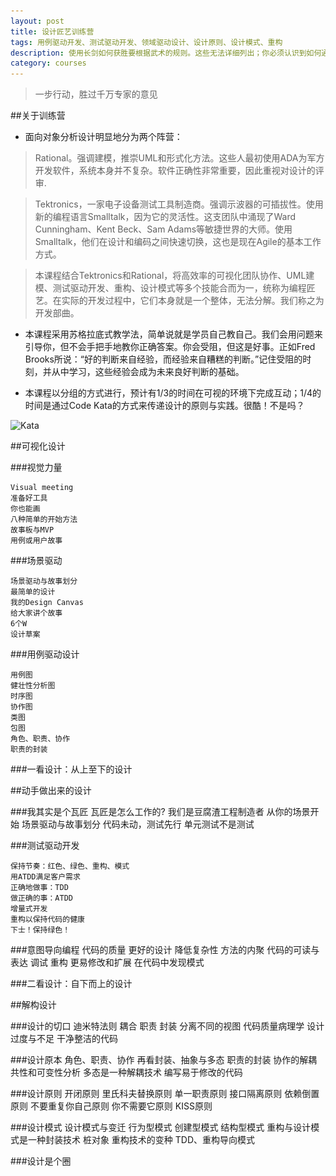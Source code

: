 ```yaml
---
layout: post
title: 设计匠艺训练营
tags: 用例驱动开发、测试驱动开发、领域驱动设计、设计原则、设计模式、重构
description: 使用长剑如何获胜要根据武术的规则。这些无法详细列出；你必须认识到如何通过练习来获胜。-宫本武藏
category: courses
---
```


> 一步行动，胜过千万专家的意见


##关于训练营


* 面向对象分析设计明显地分为两个阵营：

> Rational。强调建模，推崇UML和形式化方法。这些人最初使用ADA为军方开发软件，系统本身并不复杂。软件正确性非常重要，因此重视对设计的评审.

> Tektronics，一家电子设备测试工具制造商。强调示波器的可插拔性。使用新的编程语言Smalltalk，因为它的灵活性。这支团队中涌现了Ward Cunningham、Kent Beck、Sam Adams等敏捷世界的大师。使用Smalltalk，他们在设计和编码之间快速切换，这也是现在Agile的基本工作方式。

> 本课程结合Tektronics和Rational，将高效率的可视化团队协作、UML建模、测试驱动开发、重构、设计模式等多个技能合而为一，统称为编程匠艺。在实际的开发过程中，它们本身就是一个整体，无法分解。我们称之为开发部曲。


* 本课程采用苏格拉底式教学法，简单说就是学员自己教自己。我们会用问题来引导你，但不会手把手地教你正确答案。你会受阻，但这是好事。正如Fred Brooks所说：“好的判断来自经验，而经验来自糟糕的判断。”记住受阻的时刻，并从中学习，这些经验会成为未来良好判断的基础。

* 本课程以分组的方式进行，预计有1/3的时间在可视的环境下完成互动；1/4的时间是通过Code Kata的方式来传递设计的原则与实践。很酷！不是吗？

![Kata](\.\./images/kata.jpg)

##可视化设计

###视觉力量

	Visual meeting
	准备好工具
	你也能画
	八种简单的开始方法
	故事板与MVP
	用例或用户故事

###场景驱动

	场景驱动与故事划分
	最简单的设计
	我的Design Canvas
	给大家讲个故事
	6个W
	设计草案

###用例驱动设计

	用例图
	健壮性分析图
	时序图
	协作图
	类图
	包图
	角色、职责、协作
	职责的封装

###一看设计：从上至下的设计

##动手做出来的设计

###我其实是个瓦匠
	瓦匠是怎么工作的?
	我们是豆腐渣工程制造者
	从你的场景开始
	场景驱动与故事划分
	代码未动，测试先行
	单元测试不是测试

###测试驱动开发

	保持节奏：红色、绿色、重构、模式
	用ATDD满足客户需求
	正确地做事：TDD
	做正确的事：ATDD
	增量式开发
	重构以保持代码的健康
	下士！保持绿色！

###意图导向编程
	代码的质量
	更好的设计
	降低复杂性
	方法的内聚
	代码的可读与表达
	调试
	重构
	更易修改和扩展
	在代码中发现模式

###二看设计：自下而上的设计

##解构设计

###设计的切口
	迪米特法则
	耦合
	职责
	封装
	分离不同的视图
	代码质量病理学
	设计过度与不足
	干净整洁的代码

###设计原本
	角色、职责、协作
	再看封装、抽象与多态
	职责的封装
	协作的解耦
	共性和可变性分析
	多态是一种解耦技术
	编写易于修改的代码

###设计原则
	开闭原则
	里氏科夫替换原则
	单一职责原则
	接口隔离原则
	依赖倒置原则
	不要重复你自己原则
	你不需要它原则
	KISS原则

###设计模式
	设计模式与变迁
	行为型模式
	创建型模式
	结构型模式
	重构与设计模式是一种封装技术
	桩对象
	重构技术的变种
	TDD、重构导向模式

###设计是个圈